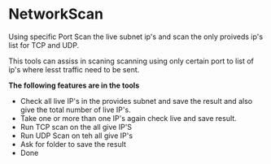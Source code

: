 # NetworkScan
Using specific Port Scan the live subnet  ip's and scan the only proiveds ip's list for TCP and UDP. 

This tools can assiss in scaning scanning using only certain port to list of ip's where lesst traffic need to be sent.

**The following features are in the tools**

-  Check all live IP's in the provides subnet and save the result and also give the total number of live IP's.
- Take one or more than one IP's again check live and save result.
- Run TCP scan on the all give IP'S
-  Run UDP Scan on teh all give IP's
- Ask for folder to save the result
- Done

